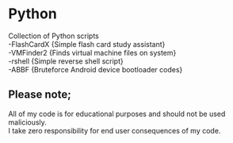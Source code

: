 # Python  
Collection of Python scripts  
-FlashCardX {Simple flash card study assistant}  
-VMFinder2 {Finds virtual machine files on system}  
-rshell {Simple reverse shell script}  
-ABBF {Bruteforce Android device bootloader codes}  

## Please note;  
All of my code is for educational purposes and should not be used maliciously.  
I take zero responsibility for end user consequences of my code.  

